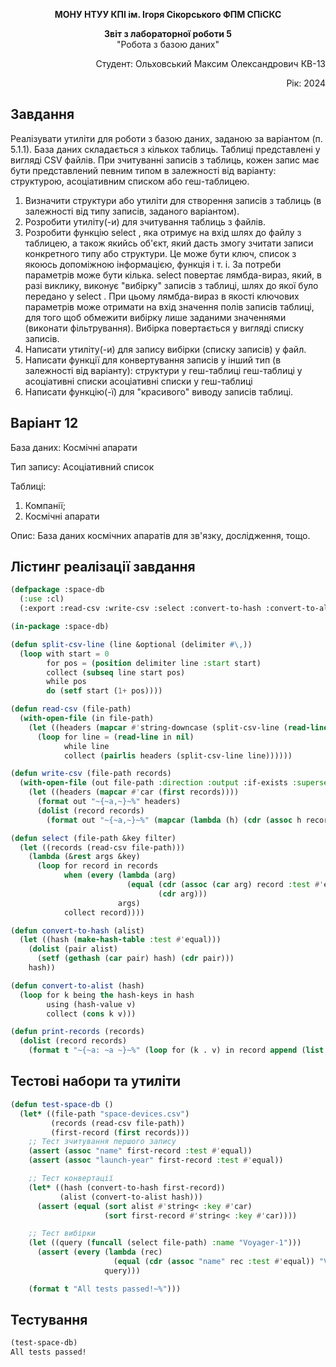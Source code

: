 <p align="center"><b>МОНУ НТУУ КПІ ім. Ігоря Сікорського ФПМ СПіСКС</b></p>
<p align="center">
<b>Звіт з лабораторної роботи 5</b><br/>
"Робота з базою даних"<br/>
</p>
<p align="right">Студент: Ольховський Максим Олександрович КВ-13<p>
<p align="right">Рік: 2024<p>

## Завдання

 Реалізувати утиліти для роботи з базою даних, заданою за варіантом (п. 5.1.1). База даних складається з кількох таблиць. Таблиці представлені у вигляді CSV файлів. При зчитуванні записів з таблиць, кожен запис має бути представлений певним типом в залежності від варіанту: структурою, асоціативним списком або геш-таблицею. 
1.  Визначити структури або утиліти для створення записів з таблиць (в залежності від типу записів, заданого варіантом). 
2.  Розробити утиліту(-и) для зчитування таблиць з файлів. 
3.  Розробити функцію  select	, яка отримує на вхід шлях до файлу з таблицею, а також якийсь об'єкт, який дасть змогу зчитати записи конкретного типу або 
структури. Це може бути ключ, список з якоюсь допоміжною інформацією, функція і т. і. За потреби параметрів може бути кілька.  select	 повертає лямбда-вираз, 
який, в разі виклику, виконує "вибірку" записів з таблиці, шлях до якої було передано у  select	. При цьому лямбда-вираз в якості ключових параметрів може отримати на вхід значення полів записів таблиці, для того щоб обмежити вибірку лише заданими значеннями (виконати фільтрування). Вибірка повертається у вигляді списку записів. 
4.  Написати утиліту(-и) для запису вибірки (списку записів) у файл. 
5.  Написати функції для конвертування записів у інший тип (в залежності від варіанту): 
структури у геш-таблиці 
геш-таблиці у асоціативні списки 
асоціативні списки у геш-таблиці 
6.  Написати функцію(-ї) для "красивого" виводу записів таблиці. 


## Варіант 12
База даних: Космічні апарати

Тип запису: Асоціативний список

Таблиці: 
1. Компанії;
2. Космічні апарати
   
Опис: База даних космічних апаратів для зв'язку, дослідження, тощо. 


## Лістинг реалізації завдання
```lisp
(defpackage :space-db
  (:use :cl)
  (:export :read-csv :write-csv :select :convert-to-hash :convert-to-alist :print-records))

(in-package :space-db)

(defun split-csv-line (line &optional (delimiter #\,))
  (loop with start = 0
        for pos = (position delimiter line :start start)
        collect (subseq line start pos)
        while pos
        do (setf start (1+ pos))))

(defun read-csv (file-path)
  (with-open-file (in file-path)
    (let ((headers (mapcar #'string-downcase (split-csv-line (read-line in)))))
      (loop for line = (read-line in nil)
            while line
            collect (pairlis headers (split-csv-line line))))))

(defun write-csv (file-path records)
  (with-open-file (out file-path :direction :output :if-exists :supersede)
    (let ((headers (mapcar #'car (first records))))
      (format out "~{~a,~}~%" headers)
      (dolist (record records)
        (format out "~{~a,~}~%" (mapcar (lambda (h) (cdr (assoc h record :test #'equal))) headers))))))

(defun select (file-path &key filter)
  (let ((records (read-csv file-path)))
    (lambda (&rest args &key)
      (loop for record in records
            when (every (lambda (arg)
                          (equal (cdr (assoc (car arg) record :test #'equal))
                                 (cdr arg)))
                        args)
            collect record))))

(defun convert-to-hash (alist)
  (let ((hash (make-hash-table :test #'equal)))
    (dolist (pair alist)
      (setf (gethash (car pair) hash) (cdr pair)))
    hash))

(defun convert-to-alist (hash)
  (loop for k being the hash-keys in hash
        using (hash-value v)
        collect (cons k v)))

(defun print-records (records)
  (dolist (record records)
    (format t "~{~a: ~a ~}~%" (loop for (k . v) in record append (list k v)))))
```

## Тестові набори та утиліти
```lisp
(defun test-space-db ()
  (let* ((file-path "space-devices.csv")
         (records (read-csv file-path))
         (first-record (first records)))
    ;; Тест зчитування першого запису
    (assert (assoc "name" first-record :test #'equal))
    (assert (assoc "launch-year" first-record :test #'equal))

    ;; Тест конвертації
    (let* ((hash (convert-to-hash first-record))
           (alist (convert-to-alist hash)))
      (assert (equal (sort alist #'string< :key #'car)
                     (sort first-record #'string< :key #'car))))

    ;; Тест вибірки
    (let ((query (funcall (select file-path) :name "Voyager-1")))
      (assert (every (lambda (rec)
                       (equal (cdr (assoc "name" rec :test #'equal)) "Voyager-1"))
                     query)))

    (format t "All tests passed!~%")))
```

## Тестування

``` lisp
(test-space-db)
All tests passed!
```
